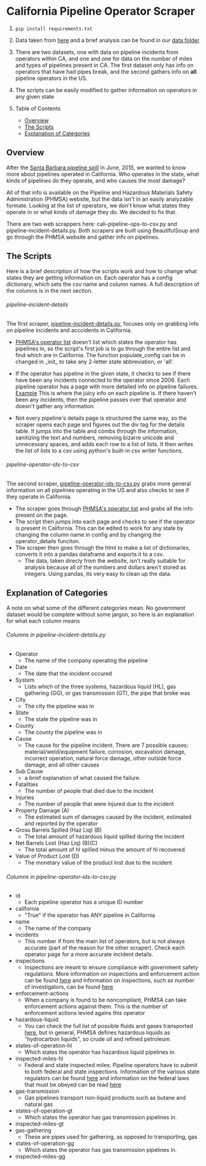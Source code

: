 California Pipeline Operator Scraper 
====================================

1. ```pip install requirements.txt```

2. Data taken from [here](http://primis.phmsa.dot.gov/comm/reports/operator/OperatorListNoJS.html) and a brief analysis can be found in our [data folder](https://github.com/SCPR/kpcc-data-team/tree/wcraft-dev/data/2015-ca-pipeline-data)

3. There are two datasets, one with data on pipeline incidents from operators within CA, and one and one for data on the number of miles and types of pipelines present in CA. The first dataset only has info on operators that have had pipes break, and the second gathers info on **all** pipeline operators in the US.  

4. The scripts can be easily modified to gather information on operators in any given state

5. Table of Contents
	* [Overview](#overview)
	* [The Scripts](#scripts)
	* [Explanation of Categories](#explanation-of-categories)

Overview
--------
After the [Santa Barbara pipeline spill](http://www.scpr.org/news/2015/06/01/52117/things-to-know-about-the-california-oil-spill) in June, 2015, we wanted to know more about pipelines operated in California. Who operates in the state, what kinds of pipelines do they operate, and who causes the most damage? 

All of that info is available on the Pipeline and Hazardous Materials Safety Administration (PHMSA) website, but the data isn't in an easily analyzable formate. Looking at the list of operators, we don't know what states they operate in or what kinds of damage they do. We decided to fix that.

There are two web scrappers here: cali-pipeline-ops-to-csv.py and pipeline-incident-details.py. Both scrapers are built using BeautifulSoup and go through the PHMSA website and gather info on pipelines.

The Scripts
-----------

Here is a brief description of how the scripts work and how to change what states they are getting information on. Each operator has a config dictionary, which sets the csv name and column names. A full description of the columns is in the next section.

###### pipeline-incident-details
The first scraper, [pipeline-incident-details.py](https://github.com/SCPR/kpcc-data-team/blob/wcraft-dev/tools-and-scripts/pull-california-pipeline-operators/pipeline-incident-details.py), focuses only on grabbing info on pipeline incidents and acccidents in California. 

* [PHMSA's operator list](http://primis.phmsa.dot.gov/comm/reports/operator/OperatorListNoJS.html) doesn't list which states the operator has pipelines in, so the script's first job is to go through the entire list and find which are in California. The function populate_config can be in changed in \_init_ to take any 2-letter state abbreviation, or 'all'. 

* If the operator has pipeline in the given state, it checks to see if there have been any incidents connected to the operator since 2006. Each pipeline operator has a page with more detailed info on pipeline failures. [Example](http://primis.phmsa.dot.gov/comm/reports/operator/OperatorIM_opid_2616.html?nocache=2666#_Incidents_tab_4) This is where the juicy info on each pipeline is. If there haven't been any incidents, then the pipeline passes over that operator and doesn't gather any information.

*  Not every pipeline's details page is structured the same way, so the scraper opens each page and figures out the div tag for the details table. It jumps into the table and combs through the information, sanitizing the text and numbers, removing bizarre unicode and unnecessary spaces, and adds each row to a list of lists. It then writes the list of lists to a csv using python's built-in csv writer functions.

###### pipeline-operator-ids-to-csv
The second scraper, [pipeline-operator-ids-to-csv.py](https://github.com/SCPR/kpcc-data-team/blob/wcraft-dev/tools-and-scripts/pull-california-pipeline-operators/pipeline-operator-ids-to-csv.py) grabs more general information on all pipelines operating in the US and also checks to see if they operate in California. 

* The scraper goes through [PHMSA's operator list](http://primis.phmsa.dot.gov/comm/reports/operator/OperatorListNoJS.html) and grabs all the info present on the page. 
* The script then jumps into each page and checks to see if the operator is present in California. This can be edited to work for any state by changing the column name in config and by changing the operator_details funciton.  
* The scraper then goes through the html to make a list of dictionaries, converts it into a pandas dataframe and exports it to a csv. 
	* The data, taken direcly from the website, isn't really suitable for analysis because all of the numbers and dollars aren't stored as integers. Using pandas, its very easy to clean up the data.


Explanation of Categories
------------------------------------
 
A note on what some of the different categories mean. No government dataset would be complete without some jargon, so here is an explanation for what each column means

###### Columns in pipeline-incident-details.py

* Operator
	* The name of the company operating the pipeline 
* Date
	* The date that the incident occured
* System
	* Lists which of the three systems, hazardous liquid (HL), gas gathering (GG), or gas transmission (GT), the pipe that broke was 
* City
	* The city the pipeline was in 
* State
	* The state the pipeline was in 
* County
	* The county the pipeline was in  
* Cause
	* The cause for the pipeline incident. There are 7 possible causes: material/weld/equipment failure, corrosion, excavation damage, incorrect operation, natural force damage, other outside force damage, and all other causes 
* Sub Cause
	* a brief explanation of what caused the failure. 
* Fatalities
	* The number of people that died due to the incident  
* Injuries
	* The number of people that were injured due to the incident  
* Property Damage (A)
	* The estimated sum of damages caused by the incident, estimated and reported by the operator 
* Gross Barrels Spilled (Haz Liq) (B)
	* The total amount of hazardous liquid spilled during the incident 
* Net Barrels Lost (Haz Liq) (B)(C)
	* The total amount of hl spilled minus the amount of hl recovered 
* Value of Product Lost (D)
	* The monetary value of the product lost due to the incident 

###### Columns in pipeline-operator-ids-to-csv.py

* id
	* Each pipeline operator has a unique ID number  
* california
	* "True" if the operator has ANY pipeline in California  
* name
	* The name of the company  
* incidents
	* This number if from the main list of operators, but is not always accurate (part of the reason for the other scraper). Check each operator page for a more accurate incident details.
* inspections
	* Inspections are meant to ensure compliance with government safety regulations. More information on inspections and enforcement action can be found [here](http://phmsa.dot.gov/inspect-enforce) and information on inspections, such as number of investigators, can be found [here](http://phmsa.dot.gov/pipeline/inspections)
* enforcement-actions
	* When a company is found to be noncompliant, PHMSA can take enforcement actions against them. This is the number of enforcement actions levied agains this operator 
* hazardous-liquid
	* You can check the full list of possible fluids and gases transported [here](http://primis.phmsa.dot.gov/comm/FactSheets/FSProductList.htm?nocache=2022), but in general, PHMSA defines hazardous liquids as "hydrocarbon liquids", so crude oil and refined petroleum. 
* states-of-operation-hl
	* Which states the operator has hazardous liquid pipelines in. 
* inspected-miles-hl
	* Federal and state inspected miles: Pipeline operators have to submit to both federal and state inspections. Information of the various state regulators can be found [here](http://phmsa.dot.gov/pipeline/state-programs) and information on the federal laws that must be obeyed can be read [here](http://phmsa.dot.gov/pipeline/stateprograms/federalstateauthorities) 
* gas-transmission
	* Gas pipelines transport non-liquid products such as butane and natural gas 
* states-of-operation-gt
	* Which states the operator has gas transmission pipelines in.  
* inspected-miles-gt
* gas-gathering
	* These are pipes used for gathering, as opposed to transporting, gas
* states-of-operation-gg
	* Which states the operator has gas transmission pipelines in.
* inspected-miles-gg
